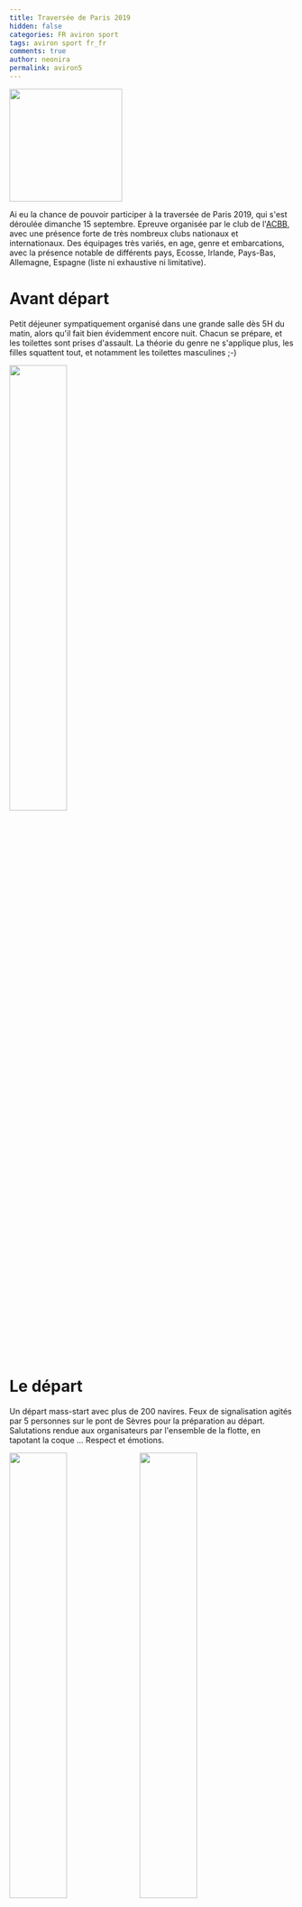 ```yaml
---
title: Traversée de Paris 2019
hidden: false
categories: FR aviron sport
tags: aviron sport fr_fr
comments: true
author: neonira
permalink: aviron5
---
```


<img src='https://neonira.github.io/images/aviron/c/c.jpg' width='200px'/>

Ai eu la chance de pouvoir participer à la traversée de Paris 2019, qui s'est déroulée dimanche 15 septembre. Epreuve organisée par le club de l'<a href='https://www.boulogne92.fr/'>ACBB</a>, avec une présence forte de très nombreux clubs nationaux et internationaux. Des équipages très variés, en age, genre et embarcations, avec la présence notable de différents pays, Ecosse, Irlande, Pays-Bas, Allemagne, Espagne (liste ni exhaustive ni limitative). 

# Avant départ

Petit déjeuner sympatiquement organisé dans une grande salle dès 5H du matin, alors qu'il fait bien évidemment encore nuit. Chacun se prépare, et les toilettes sont prises d'assault. La théorie du genre ne s'applique plus, les filles squattent tout, et notamment les toilettes masculines  ;-)

<img src="https://neonira.github.io/images/aviron/c/k.jpg" width="45%" />


# Le départ

Un départ mass-start avec plus de 200 navires. Feux de signalisation agités par 5 personnes sur le pont de Sèvres pour la préparation au départ. Salutations rendue aux organisateurs par l'ensemble de la flotte, en tapotant la coque ... Respect et émotions. 

<img src="https://neonira.github.io/images/aviron/c/h.jpg" width="45%" />
<img src="https://neonira.github.io/images/aviron/c/i.jpg" width="45%" />
<img src="https://neonira.github.io/images/aviron/c/j.jpg" width="45%" />
<img src="https://neonira.github.io/images/aviron/c/l.jpg" width="45%" />

# Photos prises en course 

La course est longue de 28 kilomètres, et la navigation fluviale reprend ses droits à 10H pour les péniches et 11H pour les bateaux mouches. Présence adéquat des navires de sécurité sur la Seine pour réguler le flux. 

Les difficultés notables de navigations sont multiples. 

Tout d'abord, une variation important du fleuve en fonction du lieu. Entre Sèvres et Paris, houle de 50 cm rendant difficile la pratique. Eaux beaucoup plus calme au sein de Paris. 


Ensuite, la largeur du fleuve varie largement au long du parcours, rendant certains passages plus difficiles. Notamment, les goulets d'étranglements sous les ponts de l'ile Saint Louis (pont neuf, pont Saint Michel et pont des coeurs) occasionnent mini-embouteillages sur l'eau. 

Enfin, les caractéristiques particulières de cette course. C'est une randonnée, très prisée, qui permet de découvrir la capitale sous un autre angle. Cela donne lieu à des arrêts intempestifs des équipages à tout moment et au milieu du bassin de préférence ... photos, photos, photos ... ceci, étant encore accentué par la forte densité de navigation occasionnée par les 200 navires. 

<img src="https://neonira.github.io/images/aviron/c/e.jpg" width="45%" />
<img src="https://neonira.github.io/images/aviron/c/f.jpg" width="45%" />
<img src="https://neonira.github.io/images/aviron/c/a.jpg" width="45%" />
<img src="https://neonira.github.io/images/aviron/c/b.jpg" width="45%" />


Pour les amateurs de vidéos, en voici une qui se concentre sur les yolettes du club <a href='https://www.ceramm.fr/'>CERAMM</a>.

<iframe width="560" height="315" src="https://www.youtube-nocookie.com/embed/L1z6mn5rc78" frameborder="0" allow="accelerometer; autoplay; encrypted-media; gyroscope; picture-in-picture" allowfullscreen></iframe>

# Retour à terre et restauration 

Débarquement tranquille malgré la multitude. Tous fatigués, cela se ressent car le chariot de transport de yolettes n'est vraiment pas de trop à l'arrivée. 

Longue queue pour le déjeuner et ambiance toujours aussi paisible et conviviale. Une organisation vraiment réussie. 

<img src="https://neonira.github.io/images/aviron/c/t.jpg" width="45%" />
<img src="https://neonira.github.io/images/aviron/c/z.jpg" width="45%" />
<img src="https://neonira.github.io/images/aviron/c/m.jpg" width="45%" />
<img src="https://neonira.github.io/images/aviron/c/y.jpg" width="45%" />


A noter, l'admirable organisation de l'épreuve. C'est efficace, léger et jamais contraignant. Réellement inspirant. Bravo au club de l'<a href='https://www.boulogne92.fr/'>ACBB</a>.




